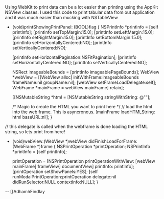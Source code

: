 Using WebKit to print data can be a lot easier than printing using the AppKit NSView classes.  I used this code to print tabular data from out application and it was much easier than mucking with NSTableView


    

- (void)printShowingPrintPanel: (BOOL)flag
{
	NSPrintInfo *printInfo = [self printInfo];
	[printInfo setTopMargin:15.0];
	[printInfo setLeftMargin:15.0];
	[printInfo setRightMargin:15.0];
	[printInfo setBottomMargin:15.0];
	[printInfo setHorizontallyCentered:NO];
	[printInfo setVerticallyCentered:NO];

	[printInfo setHorizontalPagination:NSFitPagination];
	[printInfo setHorizontallyCentered:NO];
	[printInfo setVerticallyCentered:NO];

	NSRect imageableBounds = [printInfo imageablePageBounds];
	WebView *webView = [[WebView alloc] initWithFrame:imageableBounds frameName:nil groupName:nil];
	[webView setFrameLoadDelegate:self];
	WebFrame *mainFrame = webView mainFrame] retain];

	[[NSMutableString *html = [NSMutableString stringWithString: @"<html><head></head><body>"];
	
	/* Magic to create the HTML you want to print here */
	// load the html into the web frame.  This is asyncronous.
	[mainFrame loadHTMLString: html baseURL:nil];
}

// this delegate is called when the webframe is done loading the HTML string, so lets print from here!
- (void)webView:(WebView *)webView didFinishLoadForFrame:(WebFrame *)frame
{
	NSPrintOperation *printOperation;
	NSPrintInfo *printInfo = [self printInfo];

	printOperation = [NSPrintOperation printOperationWithView: [webView mainFrame] frameView] documentView] printInfo: printInfo];
	[printOperation setShowPanels:YES];
	[self runModalPrintOperation:printOperation delegate:nil didRunSelector:NULL contextInfo:NULL];
}

 

-- [[AdhamhFindlay
